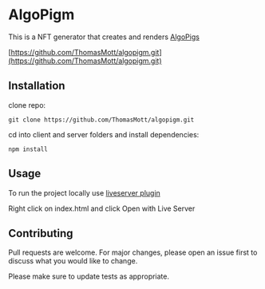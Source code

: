 # AlgoPigm

This is a NFT generator that creates and renders [AlgoPigs](https://opensea.io/collection/algopigm)

[https://github.com/ThomasMott/algopigm.git](https://github.com/ThomasMott/algopigm.git)

## Installation

clone repo:
```
git clone https://github.com/ThomasMott/algopigm.git
```
cd into client and server folders and install dependencies:
```
npm install
```


## Usage

To run the project locally use [liveserver plugin](https://marketplace.visualstudio.com/items?itemName=ritwickdey.LiveServer)

Right click on index.html and click Open with Live Server


## Contributing
Pull requests are welcome. For major changes, please open an issue first to discuss what you would like to change.

Please make sure to update tests as appropriate.